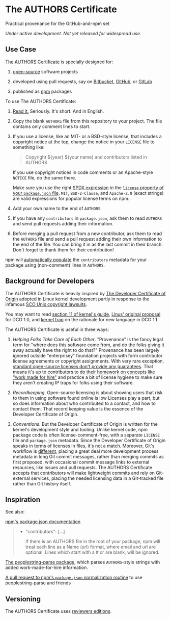 # The AUTHORS Certificate

Practical provenance for the GitHub-and-npm set

_Under active development. Not yet released for widespread use._

## Use Case

[The AUTHORS Certificate][text] is specially designed for:

1. [open-source][OSI] software projects

2. developed using pull requests, say on [Bitbucket][Bitbucket],
   [GitHub][GitHub], or [GitLab][GitLab]

3. published as [npm][npm] packages

[Bitbucket]: https://bitbucket.com

[GitHub]: https://github.com

[GitLab]: https://gitlab.org

[OSI]: https://opensource.org

[text]: https://github.com/berneout/authors-certificate/blob/master/AUTHORS

To use The AUTHORS Certificate:

1. [Read it.][text] Seriously. It's short. And in English.

2. Copy the blank `AUTHORS` file from this repository to your project.
   The file contains only comment lines to start.

3. If you use a license, like an MIT- or a BSD-style license, that
   includes a copyright notice at the top, change the notice in your
   `LICENSE` file to something like:

   > Copyright ${year} ${your name} and contributors listed in AUTHORS

   If you use copyright notices in code comments or an Apache-style
   `NOTICE` file, do the same there.

   Make sure you use the right [SPDX expression][SPDX] in the [`license`
   property of your `package.json` file][license-property]. `MIT`,
   `BSD-2-Clause`, and `Apache-2.0` (exact strings) are valid
   expressions for popular license terms on npm.

4. Add your own name to the end of `AUTHORS`.

5. If you have any `contributors` in `package.json`, ask them to read
   `AUTHORS` and send pull requests adding their information.

6. Before merging a pull request from a new contributor, ask them to
   read the `AUTHORS` file and send a pull request adding their own
   information to the end of the file. You can bring it in as the
   last commit in their branch. Don't forget to thank them for their
   contribution!

npm will [automatically populate][default-values] the `contributors`
metadata for your package using (non-comment) lines in `AUTHORS`.

[SPDX]: https://spdx.org/licenses/

[default-values]: https://docs.npmjs.com/files/package.json#default-values

[license-property]: https://docs.npmjs.com/files/package.json#license

[npm]: https://www.npmjs.com

## Background for Developers

The AUTHORS Certificate is heavily inspired by [The Developer
Certificate of Origin][DCO] adopted in Linux kernel development partly
in response to the infamous [SCO Unix copyright lawsuits][SCO].

You may want to read [section 11 of kernel's guide][SubmittingPatches],
[Linus' original proposal][DCO-proposal] for DCO 1.0, and
[kernel trap][kernel trap] on the rationale for new language in DCO 1.1.

[DCO-proposal]: https://lkml.org/lkml/2004/5/23/10

[SubmittingPatches]: https://www.kernel.org/doc/Documentation/SubmittingPatches

[SCO]: https://en.wikipedia.org/wiki/SCO/Linux_controversies

[kernel trap]: https://web.archive.org/web/20120409135119/http://kerneltrap.org/node/5277

The AUTHORS Certificate is useful in three ways:

1. _Helping Folks Take Care of Each Other_. "Provenance" is the fancy legal
   term for "where does this software come from, and do the folks giving
   it away actually have the right to do that?" Provenance has been
   largely ignored outside "enterprisey" foundation projects with form
   contributor license agreements or copyright assignments. With very
   rare exception, [standard open-source licenses don't provide any
   guarantees][Rosen]. That means it's up to contributors to [do their
   homework on concepts like "work made for hire"][WMFH] and practice a
   bit of license hygiene to make sure they aren't creating IP traps for
   folks using their software.

2. _Recordkeeping_. Open-source licensing is about showing users that
   risk to them in using software found online is low Licenses play a
   part, but so does information about who contributed to a contact, and
   how to contact them. That record keeping value is the essence of the
   Developer Certificate of Origin.

3. _Conventions_. But the Developer Certificate of Origin is written
   for the kernel's development style and tooling. Unlike kernel code,
   npm package code is often license-comment-free, with a separate
   `LICENSE` file and `package.json` metadata. Since the Developer
   Certificate of Origin speaks in terms of licenses in files, it's not
   a match. Moreover, Git's workflow is [different][Holman], placing
   a great deal more development process metadata in long Git commit
   messages, rather than merging commits as first proposed, with
   occasional commit message links to external resources, like issues
   and pull requests. The AUTHORS Certificate accepts that contributors
   will make lightweight commits and rely on Git-external services,
   placing the needed licensing data in a Git-tracked file rather than
   Git history itself.

[DCO]: http://developercertificate.org/

[Holman]: http://zachholman.com/posts/git-commit-history/

[Rosen]: http://www.rosenlaw.com/html/GL14.pdf

[WMFH]: http://worksmadeforhire.com/

## Inspiration

See also:

[npm's package.json documentation][npm]

> - "contributors": [...]
>
>   If there is an AUTHORS file in the root of your package, npm will
>   treat each line as a Name <email> (url) format, where email and
>   url are optional. Lines which start with a # or are blank, will be
>   ignored.

[The peoplestring-parse package][parse], which parses `AUTHORS`-style
strings with added work-made-for-hire information.

[parse]: https://www.npmjs.com/package/peoplestring-parse

[A pull request to npm's `package.json` normalization routine][PR] to
use peoplestring-parse and friends

[PR]: https://github.com/npm/normalize-package-data/pull/72

## Versioning

The AUTHORS Certificate uses [reviewers editions][reved].

[reved]: https://github.com/kemitchell/reviewers-edition-parse.js
